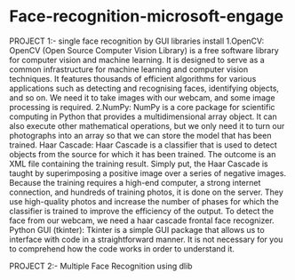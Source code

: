 # Face-recognition-microsoft-engage
PROJECT 1:- single face recognition by GUI
libraries install
1.OpenCV: OpenCV (Open Source Computer Vision Library) is a free software library for computer vision and machine learning. It is designed to serve as a common infrastructure for machine learning and computer vision techniques.
It features thousands of efficient algorithms for various applications such as detecting and recognising faces, identifying objects, and so on. We need it to take images with our webcam, and some image processing is required.
2.NumPy: NumPy is a core package for scientific computing in Python that provides a multidimensional array object. It can also execute other mathematical operations, but we only need it to turn our photographs into an array so that we can store the model that has been trained.
Haar Cascade: Haar Cascade is a classifier that is used to detect objects from the source for which it has been trained. The outcome is an XML file containing the training result. Simply put, the Haar Cascade is taught by superimposing a positive image over a series of negative images. Because the training requires a high-end computer, a strong internet connection, and hundreds of training photos, it is done on the server. They use high-quality photos and increase the number of phases for which the classifier is trained to improve the efficiency of the output. To detect the face from our webcam, we need a haar cascade frontal face recognizer.
Python GUI (tkinter): Tkinter is a simple GUI package that allows us to interface with code in a straightforward manner. It is not necessary for you to comprehend how the code works in order to understand it.

PROJECT 2:- Multiple Face Recognition using dlib
